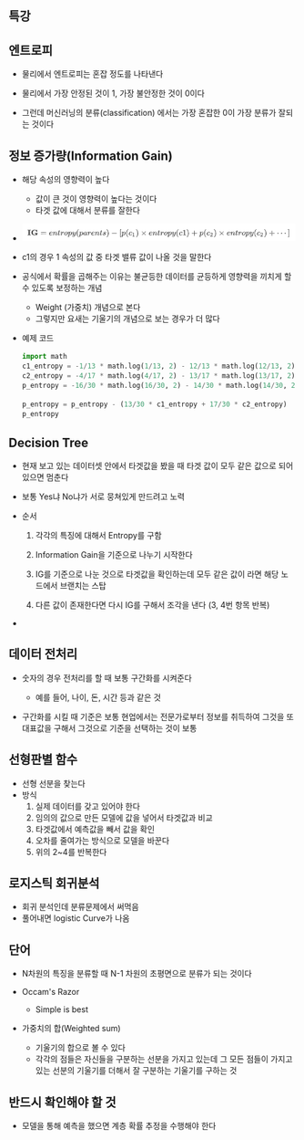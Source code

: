 ## 특강

## 엔트로피

- 물리에서 엔트로피는 혼잡 정도를 나타낸다

- 물리에서 가장 안정된 것이 1, 가장 불안정한 것이 0이다

- 그런데 머신러닝의 분류(classification) 에서는 가장 혼잡한 0이 가장 분류가 잘되는 것이다

  

## 정보 증가량(Information Gain)

- 해당 속성의 영향력이 높다

  - 값이 큰 것이 영향력이 높다는 것이다 
  - 타겟 값에 대해서 분류를 잘한다

- ![](assets/eq5.png)

- c1의 경우 1 속성의 값 중 타겟 밸류 값이 나올 것을 말한다

- 공식에서 확률을 곱해주는 이유는 불균등한 데이터를 균등하게 영향력을 끼치게 할 수 있도록 보정하는 개념

  - Weight (가중치) 개념으로 본다
  - 그렇지만 요새는 기울기의 개념으로 보는 경우가 더 많다

- 예제 코드

  ```python
  import math
  c1_entropy = -1/13 * math.log(1/13, 2) - 12/13 * math.log(12/13, 2)
  c2_entropy = -4/17 * math.log(4/17, 2) - 13/17 * math.log(13/17, 2)
  p_entropy = -16/30 * math.log(16/30, 2) - 14/30 * math.log(14/30, 2)
  
  p_entropy = p_entropy - (13/30 * c1_entropy + 17/30 * c2_entropy)
  p_entropy
  ```

  

## Decision Tree

- 현재 보고 있는 데이터셋 안에서 타겟값을 봤을 때 타겟 값이 모두 같은 값으로 되어 있으면 멈춘다

- 보통 Yes냐 No냐가 서로 뭉쳐있게 만드려고 노력

- 순서

  1. 각각의 특징에 대해서 Entropy를 구함

  2. Information Gain을 기준으로 나누기 시작한다

  3. IG를 기준으로 나눈 것으로 타겟값을 확인하는데 모두 같은 값이 라면 해당 노드에서 브랜치는 스탑

  4. 다른 값이 존재한다면 다시 IG를 구해서 조각을 낸다 (3, 4번 항목 반복)

- 

## 데이터 전처리

- 숫자의 경우 전처리를 할 때 보통 구간화를 시켜준다
  - 예를 들어, 나이, 돈, 시간 등과 같은 것

- 구간화를 시킬 때 기준은 보통 현업에서는 전문가로부터 정보를 취득하여 그것을 또 대표값을 구해서 그것으로 기준을 선택하는 것이 보통



## 선형판별 함수

- 선형 선분을 찾는다
- 방식
  1. 실제 데이터를 갖고  있어야 한다
  2. 임의의 값으로 만든 모델에 값을 넣어서 타겟값과 비교
  3. 타겟값에서 예측값을 빼서 값을 확인
  4. 오차를 줄여가는 방식으로 모델을 바꾼다
  5. 위의 2~4를 반복한다



## 로지스틱 회귀분석

- 회귀 분석인데 분류문제에서 써먹음
- 풀어내면 logistic Curve가 나옴



## 단어

- N차원의 특징을 분류할 때 N-1 차원의 초평면으로 분류가 되는 것이다
- Occam's Razor
  - Simple is best

- 가중치의 합(Weighted sum)
  - 기울기의 합으로 볼 수 있다
  - 각각의 점들은 자신들을 구분하는 선분을 가지고 있는데 그 모든 점들이 가지고 있는 선분의 기울기를 더해서 잘 구분하는 기울기를 구하는 것

## 반드시 확인해야 할 것

- 모델을 통해 예측을 했으면 계층 확률 추정을 수행해야 한다